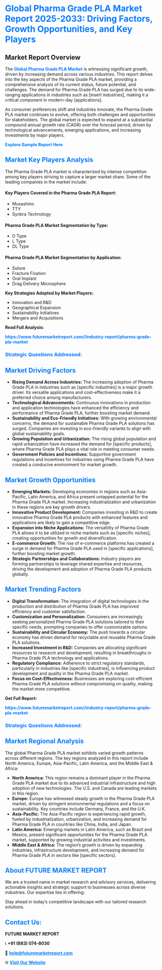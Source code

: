 <h1 style="color: #007BFF;">Global Pharma Grade PLA Market Report 2025-2033: Driving Factors, Growth Opportunities, and Key Players</h1>

<section id="overview">
<h2>Market Report Overview</h2>
<p>The <a href="https://www.futuremarketreport.com//industry-report/pharma-grade-pla-market" style="color: #007BFF; text-decoration: none;"><strong>Global Pharma Grade PLA Market</strong></a> is witnessing significant growth, driven by increasing demand across various industries. This report delves into the key aspects of the Pharma Grade PLA market, providing a comprehensive analysis of its current status, future potential, and challenges. The demand for Pharma Grade PLA has surged due to its wide-ranging applications in industries such as [insert industries], making it a critical component in modern-day [applications].</p>
<p>As consumer preferences shift and industries innovate, the Pharma Grade PLA market continues to evolve, offering both challenges and opportunities for stakeholders. The global market is expected to expand at a substantial compound annual growth rate (CAGR) over the forecast period, driven by technological advancements, emerging applications, and increasing investments by major players.</p>
</section>

<section id="overview">
<p><a href="https://www.futuremarketreport.com//request-sample/reportId=46804" style="color: #007BFF; text-decoration: none;"><strong>Explore Sample Report Here</strong></a></p>
</section>

<section id="key-players">
<h2 style="color: #007BFF;">Market Key Players Analysis</h2>
<p>The Pharma Grade PLA market is characterized by intense competition among key players striving to capture a larger market share. Some of the leading companies in the market include:</p>
<h4>Key Players Covered in the Pharma Grade PLA Report:</h4>
<ul><li>Musashino</li><li>TTY</li><li>Synbra Technology</li></ul>
<h4>Pharma Grade PLA Market Segmentation by Type:</h4>
<ul><li>D Type</li><li>L Type</li><li>DL Type</li></ul>

<h4>Pharma Grade PLA Market Segmentation by Application:</h4>
<ul><li>Suture</li><li>Fracture Fixation</li><li>Oral Implant</li><li>Drag Delivery Microsphere</li></ul>
<p><strong>Key Strategies Adopted by Market Players:</strong></p>
<ul>
<li>Innovation and R&D</li>
<li>Geographical Expansion</li>
<li>Sustainability Initiatives</li>
<li>Mergers and Acquisitions</li>
</ul>
</section>

<section>
<p><strong>Read Full Analysis: </strong></p><a href="https://www.futuremarketreport.com//industry-report/pharma-grade-pla-market" style="color: #007BFF; text-decoration: none;"><strong>https://www.futuremarketreport.com//industry-report/pharma-grade-pla-market</strong></a>
<h3 style="color: #007BFF;">Strategic Questions Addressed:</h3>
</section>

<section id="driving-factors">
<h2 style="color: #007BFF;">Market Driving Factors</h2>
<ul>
<li><strong>Rising Demand Across Industries:</strong> The increasing adoption of Pharma Grade PLA in industries such as [specific industries] is a major growth driver. Its versatile applications and cost-effectiveness make it a preferred choice among manufacturers.</li>
<li><strong>Technological Advancements:</strong> Continuous innovations in production and application technologies have enhanced the efficiency and performance of Pharma Grade PLA, further boosting market demand.</li>
<li><strong>Sustainability and Eco-Friendly Initiatives:</strong> With growing environmental concerns, the demand for sustainable Pharma Grade PLA solutions has surged. Companies are investing in eco-friendly variants to align with global sustainability goals.</li>
<li><strong>Growing Population and Urbanization:</strong> The rising global population and rapid urbanization have increased the demand for [specific products], where Pharma Grade PLA plays a vital role in meeting consumer needs.</li>
<li><strong>Government Policies and Incentives:</strong> Supportive government regulations and incentives for industries using Pharma Grade PLA have created a conducive environment for market growth.</li>
</ul>
</section>

<section id="growth-opportunities">
<h2 style="color: #007BFF;">Market Growth Opportunities</h2>
<ul>
<li><strong>Emerging Markets:</strong> Developing economies in regions such as Asia-Pacific, Latin America, and Africa present untapped potential for the Pharma Grade PLA market. Increasing industrialization and urbanization in these regions are key growth drivers.</li>
<li><strong>Innovative Product Development:</strong> Companies investing in R&D to create innovative Pharma Grade PLA products with enhanced features and applications are likely to gain a competitive edge.</li>
<li><strong>Expansion into Niche Applications:</strong> The versatility of Pharma Grade PLA allows it to be utilized in niche markets such as [specific niches], creating opportunities for growth and diversification.</li>
<li><strong>E-commerce Growth:</strong> The rise of e-commerce platforms has created a surge in demand for Pharma Grade PLA used in [specific applications], further boosting market growth.</li>
<li><strong>Strategic Partnerships and Collaborations:</strong> Industry players are forming partnerships to leverage shared expertise and resources, driving the development and adoption of Pharma Grade PLA products globally.</li>
</ul>
</section>

<section id="trending-factors">
<h2 style="color: #007BFF;">Market Trending Factors</h2>
<ul>
<li><strong>Digital Transformation:</strong> The integration of digital technologies in the production and distribution of Pharma Grade PLA has improved efficiency and customer satisfaction.</li>
<li><strong>Customization and Personalization:</strong> Consumers are increasingly seeking personalized Pharma Grade PLA solutions tailored to their specific needs, prompting companies to offer customizable options.</li>
<li><strong>Sustainability and Circular Economy:</strong> The push towards a circular economy has driven demand for recyclable and reusable Pharma Grade PLA solutions.</li>
<li><strong>Increased Investment in R&D:</strong> Companies are allocating significant resources to research and development, resulting in breakthroughs in Pharma Grade PLA technology and applications.</li>
<li><strong>Regulatory Compliance:</strong> Adherence to strict regulatory standards, particularly in industries like [specific industries], is influencing product development and quality in the Pharma Grade PLA market.</li>
<li><strong>Focus on Cost-Effectiveness:</strong> Businesses are exploring cost-efficient Pharma Grade PLA solutions without compromising on quality, making the market more competitive.</li>
</ul>
</section>

<section>
<p><strong>Get Full Report: </strong></p><a href="https://www.futuremarketreport.com//industry-report/pharma-grade-pla-market" style="color: #007BFF; text-decoration: none;"><strong>https://www.futuremarketreport.com//industry-report/pharma-grade-pla-market</strong></a>
<h3 style="color: #007BFF;">Strategic Questions Addressed:</h3>
</section>


<section id="regional-analysis">
<h2 style="color: #007BFF;">Market Regional Analysis</h2>
<p>The global Pharma Grade PLA market exhibits varied growth patterns across different regions. The key regions analyzed in this report include North America, Europe, Asia-Pacific, Latin America, and the Middle East & Africa:</p>
<ul>
<li><strong>North America:</strong> This region remains a dominant player in the Pharma Grade PLA market due to its advanced industrial infrastructure and high adoption of new technologies. The U.S. and Canada are leading markets in this region.</li>
<li><strong>Europe:</strong> Europe has witnessed steady growth in the Pharma Grade PLA market, driven by stringent environmental regulations and a focus on sustainability. Key countries include Germany, France, and the U.K.</li>
<li><strong>Asia-Pacific:</strong> The Asia-Pacific region is experiencing rapid growth, fueled by industrialization, urbanization, and increasing demand for Pharma Grade PLA in countries like China, India, and Japan.</li>
<li><strong>Latin America:</strong> Emerging markets in Latin America, such as Brazil and Mexico, present significant opportunities for the Pharma Grade PLA market, supported by growing industrial activities and investments.</li>
<li><strong>Middle East & Africa:</strong> The region’s growth is driven by expanding industries, infrastructure development, and increasing demand for Pharma Grade PLA in sectors like [specific sectors].</li>
</ul>
</section>

<footer>
<h2 style="color: #007BFF;">About FUTURE MARKET REPORT</h2>
<p>We are a trusted name in market research and advisory services, delivering actionable insights and strategic support to businesses across diverse industries. Our expertise lies in offering:</p>

<p>Stay ahead in today’s competitive landscape with our tailored research solutions.</p>

<h2 style="color: #007BFF;">Contact Us:</h2>
<p><strong>FUTURE MARKET REPORT</strong></p>
<p>📞 <strong>+91 (883) 074-8030</strong></p>
<p>📧 <strong><a href="mailto:help@futuremarketreport.com" style="color: #007BFF;">help@futuremarketreport.com</a></strong></p>
<p>🌐 <strong><a href="https://www.futuremarketreport.com/" style="color: #007BFF;">Visit Our Website</a></strong></p>
</footer>